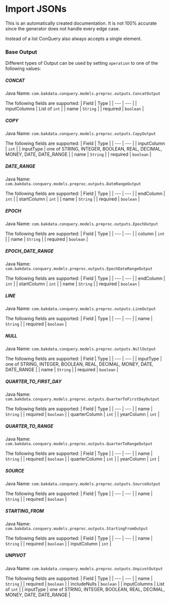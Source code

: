 
# Import JSONs
This is an automatically created documentation. It is not 100% accurate since the generator does not handle every edge case.

Instead of a list ConQuery also always accepts a single element.


### Base Output


Different types of Output can be used by setting `operation` to one of the following values:


##### CONCAT
Java Name: `com.bakdata.conquery.models.preproc.outputs.ConcatOutput`

The following fields are supported:
| Field | Type |
| --- | --- |
| inputColumns | List of `int` | 
| name | `String` | 
| required | `boolean` | 

##### COPY
Java Name: `com.bakdata.conquery.models.preproc.outputs.CopyOutput`

The following fields are supported:
| Field | Type |
| --- | --- |
| inputColumn | `int` | 
| inputType | one of STRING, INTEGER, BOOLEAN, REAL, DECIMAL, MONEY, DATE, DATE_RANGE | 
| name | `String` | 
| required | `boolean` | 

##### DATE_RANGE
Java Name: `com.bakdata.conquery.models.preproc.outputs.DateRangeOutput`

The following fields are supported:
| Field | Type |
| --- | --- |
| endColumn | `int` | 
| startColumn | `int` | 
| name | `String` | 
| required | `boolean` | 

##### EPOCH
Java Name: `com.bakdata.conquery.models.preproc.outputs.EpochOutput`

The following fields are supported:
| Field | Type |
| --- | --- |
| column | `int` | 
| name | `String` | 
| required | `boolean` | 

##### EPOCH_DATE_RANGE
Java Name: `com.bakdata.conquery.models.preproc.outputs.EpochDateRangeOutput`

The following fields are supported:
| Field | Type |
| --- | --- |
| endColumn | `int` | 
| startColumn | `int` | 
| name | `String` | 
| required | `boolean` | 

##### LINE
Java Name: `com.bakdata.conquery.models.preproc.outputs.LineOutput`

The following fields are supported:
| Field | Type |
| --- | --- |
| name | `String` | 
| required | `boolean` | 

##### NULL
Java Name: `com.bakdata.conquery.models.preproc.outputs.NullOutput`

The following fields are supported:
| Field | Type |
| --- | --- |
| inputType | one of STRING, INTEGER, BOOLEAN, REAL, DECIMAL, MONEY, DATE, DATE_RANGE | 
| name | `String` | 
| required | `boolean` | 

##### QUARTER_TO_FIRST_DAY
Java Name: `com.bakdata.conquery.models.preproc.outputs.QuarterToFirstDayOutput`

The following fields are supported:
| Field | Type |
| --- | --- |
| name | `String` | 
| required | `boolean` | 
| quarterColumn | `int` | 
| yearColumn | `int` | 

##### QUARTER_TO_RANGE
Java Name: `com.bakdata.conquery.models.preproc.outputs.QuarterToRangeOutput`

The following fields are supported:
| Field | Type |
| --- | --- |
| name | `String` | 
| required | `boolean` | 
| quarterColumn | `int` | 
| yearColumn | `int` | 

##### SOURCE
Java Name: `com.bakdata.conquery.models.preproc.outputs.SourceOutput`

The following fields are supported:
| Field | Type |
| --- | --- |
| name | `String` | 
| required | `boolean` | 

##### STARTING_FROM
Java Name: `com.bakdata.conquery.models.preproc.outputs.StartingFromOutput`

The following fields are supported:
| Field | Type |
| --- | --- |
| name | `String` | 
| required | `boolean` | 
| inputColumn | `int` | 

##### UNPIVOT
Java Name: `com.bakdata.conquery.models.preproc.outputs.UnpivotOutput`

The following fields are supported:
| Field | Type |
| --- | --- |
| name | `String` | 
| required | `boolean` | 
| includeNulls | `boolean` | 
| inputColumns | List of `int` | 
| inputType | one of STRING, INTEGER, BOOLEAN, REAL, DECIMAL, MONEY, DATE, DATE_RANGE | 


